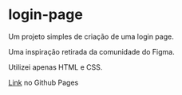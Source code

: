 # login-page

Um projeto simples de criação de uma login page. 

Uma inspiração retirada da comunidade do Figma.

Utilizei apenas HTML e CSS.

[Link](https://vieirajunior-90.github.io/login-page/index.html) no Github Pages
